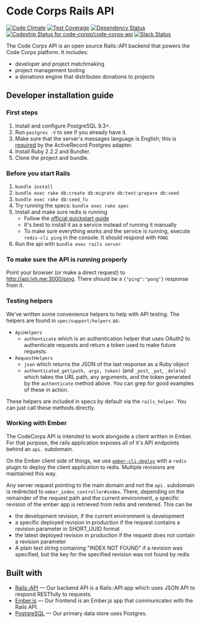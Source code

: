 # Code Corps Rails API

[![Code Climate](https://codeclimate.com/github/code-corps/code-corps-api/badges/gpa.svg)](https://codeclimate.com/github/code-corps/code-corps-api) [![Test Coverage](https://codeclimate.com/github/code-corps/code-corps-api/badges/coverage.svg)](https://codeclimate.com/github/code-corps/code-corps-api/coverage) [![Dependency Status](https://gemnasium.com/code-corps/code-corps-api.svg)](https://gemnasium.com/code-corps/code-corps-api)
 [ ![Codeship Status for code-corps/code-corps-api](https://codeship.com/projects/f79468b0-fd8d-0132-18d2-123cfeffb5ea/status)](https://codeship.com/projects/87849)
[![Slack Status](http://slack.codecorps.org/badge.svg)](http://slack.codecorps.org)

The Code Corps API is an open source Rails::API backend that powers the Code Corps platform. It includes:

- developer and project matchmaking
- project management tooling
- a donations engine that distributes donations to projects

## Developer installation guide

### First steps

1. Install and configure PostgreSQL 9.3+.
  1. Run `postgres -V` to see if you already have it.
  2. Make sure that the server's messages language is English; this is [required](https://github.com/rails/rails/blob/3006c59bc7a50c925f6b744447f1d94533a64241/activerecord/lib/active_record/connection_adapters/postgresql_adapter.rb#L1140) by the ActiveRecord Postgres adapter.
2. Install Ruby 2.2.2 and Bundler.
3. Clone the project and bundle.

### Before you start Rails

1. `bundle install`
2. `bundle exec rake db:create db:migrate db:test:prepare db:seed`
3. `bundle exec rake db:seed_fu`
4. Try running the specs: `bundle exec rake spec`
5. Install and make sure redis is running
   * Follow the [official quickstart guide](http://redis.io/topics/quickstart)
   * It's best to install it as a service instead of running it manually
   * To make sure everything works and the service is running, execute `redis-cli ping` in the console. It should respond with `PONG`
6. Run the api with `bundle exec rails server`


### To make sure the API is running properly

Point your browser (or make a direct request) to http://api.lvh.me:3000/ping. There should be a `{"ping":"pong"}` response from it.


### Testing helpers

We've written some convenience helpers to help with API testing. The helpers are found in `spec/support/helpers` as:

- `ApiHelpers`
  - `authenticate` which is an authentication helper that uses OAuth2 to authenticate requests and return a token used to make future requests.
- `RequestHelpers`
  - `json` which returns the JSON of the last response as a Ruby object
  - `authenticated_get(path, args, token)` (and `_post`, `_put`, `_delete`) which takes the URL path, any arguments, and the token generated by the `authenticate` method above. You can grep for good examples of these in action.

These helpers are included in specs by default via the `rails_helper`. You can just call these methods directly.


### Working with Ember

The CodeCorps API is intended to work alongside a client written in Ember. For that purpose, the rails application exposes all of it's API endpoints behind an `api.` subdomain.

On the Ember client side of things, we use [`ember-cli-deploy`](https://github.com/ember-cli/ember-cli-deploy) with a `redis` plugin to deploy the client application to redis. Multiple revisions are maintained this way.

Any server request pointing to the main domain and not the `api.` subdomain is redirected to `ember_index_controller#index`. There, depending on the remainder of the request path and the current environment, a specific revision of the ember app is retrieved from redis and rendered. This can be
* the development revision, if the current environment is development
* a specific deployed revision in production if the request contains a revision parameter in SHORT_UUID format
* the latest deployed revision in production if the request does not contain a revision parameter
* A plain text string containing "INDEX NOT FOUND" if a revision was specified, but the key for the specified revision was not found by redis


## Built with

- [Rails::API](https://github.com/rails-api/rails-api) — Our backend API is a Rails::API app which uses JSON API to respond RESTfully to requests.
- [Ember.js](https://github.com/emberjs/ember.js) — Our frontend is an Ember.js app that communicates with the Rails API.
- [PostgreSQL](http://www.postgresql.org/) — Our primary data store uses Postgres.
